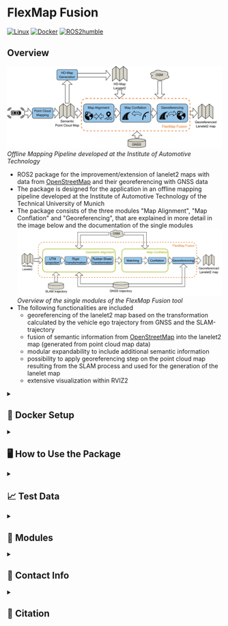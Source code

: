 # FlexMap Fusion
[![Linux](https://img.shields.io/badge/os-linux-blue.svg)](https://www.linux.org/)
[![Docker](https://badgen.net/badge/icon/docker?icon=docker&label)](https://www.docker.com/)
[![ROS2humble](https://img.shields.io/badge/ros2-humble-blue.svg)](https://docs.ros.org/en/humble/index.html)

## Overview
![image](doc/img/pipeline_offline_mapping.png)
*Offline Mapping Pipeline developed at the Institute of Automotive Technology*
* ROS2 package for the improvement/extension of lanelet2 maps with data from [OpenStreetMap](openstreetmap.org/) and their georeferencing with GNSS data
* The package is designed for the application in an offline mapping pipeline developed at the Institute of Automotive Technology of the Technical University of Munich
* The package consists of the three modules "Map Alignment", "Map Conflation" and "Georeferencing", that are explained in more detail in the image below and the documentation of the single modules
![image](doc/img/conflation_tool.png)
*Overview of the single modules of the FlexMap Fusion tool*
* The following functionalities are included
   * georeferencing of the lanelet2 map based on the transformation calculated by the vehicle ego trajectory from GNSS and the SLAM-trajectory
   * fusion of semantic information from [OpenStreetMap](openstreetmap.org/) into the lanelet2 map (generated from point cloud map data)
   * modular expandability to include additional semantic information
   * possibility to apply georeferencing step on the point cloud map resulting from the SLAM process and used for the generation of the lanelet map
   * extensive visualization within RVIZ2
<details>
<summary> <h2> 🐋 Docker Setup </h2> </summary>

### Package Design
This package is designed as a standalone ROS2 package. It was developed with ROS2 humble. For easier handling of dependencies, a docker environment is provided that sets up everything and builds the package.
As the package is designed for use in combination with [Autoware](https://github.com/autowarefoundation/autoware), the source code can also be build within the [Autoware](https://github.com/autowarefoundation/autoware) docker environment.

### Setup

1. Clone the repository by running
   ```bash
   git clone git@github.com:TUMFTM/FlexMap_Fusion.git
   ```
2. Go to the root directory of the repository
   ```bash
   cd FlexMap_Fusion/
   ```
3. Build the docker image
   ```bash
   ./docker/build_docker.sh  
   ```
4. Run the container and mount your data by appending the directory containing your data:
   ```bash
   ./docker/run_docker.sh /your/local/directory/data
   ```
</details>

<details> 
<summary> <h2> 🖥 How to Use the Package </h2> </summary>

* the package contains two executables with corresponding ROS2 launch file:
  * lanelet2_osm
    * provide all functionality described in the publication and the pipeline overview
    * additional possibility to georeference the point cloud map corresponding to the lanelet map, but without its visualization  
  * kiss_icp_georef
    * provides the possibility to georeference the SLAM poses and the corresponding point cloud map withouth the need of a lanelet map as input (-> no conflation with [OpenStreetMap](openstreetmap.org/))
    * provides visualization of the point cloud map in RVIZ2
   
* in the following, the sections are split between the two executables (however, keep in mind that kiss_icp_georef just provides a subset of the functions of lanelet2_osm)
<details> 
<summary> <h3> 📄 lanelet2_osm </h2> </summary>
   
1. Necessary input parameters:
   - `traj_path` => path to GPS trajectory of the vehicle (format: txt-file with lat, lon)
   - `poses_path` => path to SLAM trajectory of the vehicle (KITTI-format, trajectories don't have to be synchronized over time)
   - `map_path` => path to lanelet2 map corresponding to trajectories (map can have missing elements/attributes, only when using node `lanelet2_osm`)
   - `out_path` => path to save the modified lanelet map (DEFAULT: /lanelet2_map.osm, only when using node `lanelet2_osm`)
   - if you want to georeference the point cloud map corresponding to the lanelet2 map with the same set of control points:
      - set the parameter `transform_pcd` in the config file to `true`
      - adjust the path to the point cloud map (parameter `pcd_path`)
      - the georeferenced point cloud map will be saved in the current working directory (if you'd like to specify a different path, see `kiss_icp_georef`
2. Start the package
   - it is recommended to directly use the provided ROS launch file as it starts the package itself and the visualization in RVIZ:
   - replace the filepaths and run the following command inside the docker container:

   ```bash
       ros2 launch flexmap_fusion lanelet2_osm.launch.py traj_path:=<path-to-GPS-trajectory> poses_path:=<path-to-SLAM-trajectory>  map_path:=<path-to-lanelet-map> out_path:=<path-to-save-output-map>
   ```
   - the launch file directly links to the corresponding parameter file in `/config/`.
   - To directly run the package with the provided test files from the Docker root directory, use the following command:
   ```bash
        ros2 launch flexmap_fusion lanelet2_osm.launch.py traj_path:=./src/flexmap_fusion/test/route_1_GPS.txt poses_path:=./src/flexmap_fusion/test/route1_pose_kitti.txt  map_path:=./src/flexmap_fusion/test/lanelet2_route_1.osm out_path:=lanelet2_map_georef.osm
   ```

3. Select control points
   - after the trajectories are loaded and the target trajectory is aligned to the master trajectory by the Umeyama algorithm, you are asked in the command window to select control points for the rubber-sheet transformation (the amount of points can be configured in the config file).
   - select the desired points using the `Publish Point` button in RVIZ and follow the instructions in the command window.
4. Inspect results
   - results of the rubber-sheet transformation & lanelet map are visualized
   - see table for explanation of single topics

| Topic | Description |
| ----------- | ----------- |
| `/lof/map/osm_map_markers` | Street network downloaded from [OpenStreetMap](openstreetmap.org/). |
| `/lof/map/ll_map_markers` | Lanelet2-map enriched with attributes from [OpenStreetMap](openstreetmap.org/); Lanelets are colorized based on agreement between adjacent lanelets and lanes-tag of [OpenStreetMap](openstreetmap.org/). |
| `/lof/map/ll_map_new_markers` | Lanelet2-map enriched with attributes from [OpenStreetMap](openstreetmap.org/); Lanelets that are likely to be wrong were removed by the module "Deletion of Lanelet Fragments". |
| `/lof/traj/traj_master_markers` | Master trajectory -> to be defined in config-file (usually GNSS-trajectory) |
| `/lof/traj/traj_target_markers` | original target rajectory (usually SLAM-trajectory) |
| `/lof/traj/traj_align_markers` | target trajectory aligned to master with [Umeyama](https://web.stanford.edu/class/cs273/refs/umeyama.pdf)-algorithm |
| `/lof/traj/traj_rs_markers` | target trajectory after [rubber-sheet](https://www.tandfonline.com/doi/abs/10.1559/152304085783915135)-transformation based on control points |
| `/lof/rs/geom_markers` | geometric information from rubber-sheeting (control points and constructed triangles) |
| `/clicked_point` | last 2 selected points by user to indicate chosen control points |
| `/lof/confl/geom_markers` | geometric information regarding conflation process (collapsed lanelet-map, buffers, matches) |

   - Inspect results and modify parameters if desired.
5. Manually finalize lanelet map
   - open a manual editor for lanelet2 maps (e.g. [VectorMapBuilder](https://tools.tier4.jp/feature/vector_map_builder_ll2/)) in parallel to RVIZ
   - import the exported map from `out_path`
   - close gaps in lanelet map and correct other mistakes based on visualization of map agreement with [OpenStreetMap](openstreetmap.org/) in RVIZ

</details>

<details> 
<summary> <h3> 📄 kiss_icp_georef </h2> </summary>
   
1. Necessary input parameters:
   - `traj_path` => path to GPS trajectory of the vehicle (format: txt-file with lat, lon)
   - `poses_path` => path to SLAM trajectory of the vehicle (KITTI-format, trajectories don't have to be synchronized over time)
   - `pcd_path` => path to pcd map corresponding to poses trajectory
   - `pcd_out_path` => path to saved the georeferenced point cloud map (DEFAULT: /pcd_map_georef.pcd)
2. Start the package
   - it is recommended to directly use the provided ROS launch file that starts the package itself and the visualization in RVIZ:

   ```bash
       ros2 launch flexmap_fusion kiss_icp_georef.launch.py traj_path:=<path-to-GPS-trajectory> poses_path:=<path-to-SLAM-trajectory>  pcd_path:=<path-to-pcd-map> pcd_out_path:=<path-to-save-pcd-map>
   ```

   - the launch file directly links to the corresponding parameter file in `/config/`.

3. Select control points
   - after the trajectories are loaded and the target trajectory is roughly aligned to the master trajectory you are asked in the command window to select control points for the rubber-sheet transformation (the amount of points can be configured in the config file).
   - select the desired points using the `Publish Point` button in RVIZ and follow the instructions in the console.
4. Inspect results
   - results of the rubber-sheet transformation & the resulting, transformed point cloud map are visualized.
   - see table for explanation of single topics

| Topic | Description |
| ----------- | ----------- |
| `/lof/traj/traj_master_markers` | Master trajectory -> to be defined in config-file (either GNSS- or SLAM trajectory) |
| `/lof/traj/traj_target_markers` | original target rajectory -> depending on selected master trajectory (either GNSS- or SLAM trajectory) |
| `/lof/traj/traj_align_markers` | target trajectory aligned to master with [Umeyama](https://web.stanford.edu/class/cs273/refs/umeyama.pdf) transformation or [PCL ICP](https://pointclouds.org/documentation/classpcl_1_1_iterative_closest_point.html) |
| `/lof/traj/traj_rs_markers` | target trajectory after [rubber-sheet](https://www.tandfonline.com/doi/abs/10.1559/152304085783915135)-transformation |
| `/lof/rs/geom_markers` | geometric information from rubber-sheeting (control points and constructed triangles) |
| `/clicked_point` | last 2 selected points by user to indicate chosen control point |
| `/lof/rs/pcd_map` | transformed point cloud map (only when using `kiss_icp_georef`) |

   - Inspect results and modify parameters if desired.
</details>

* the parameter files for both executables are located in `/config`
* see the comments within the single `.param.yaml`-files for detailed explanations on the parameters
* to modify the parameters inside the container and view their current value, python-executables are provided:
   * to view the current value of a parameter, run
   ```bash
      get_param.py <config_file_name> <param_name>
   ```
   inside the container. 
   * to modify a parameter, run
   ```bash
      config_param.py <config_file_name> <param_name> <param_value> <param_type>
   ```
   inside the container. Supported parameter types are `str`, `int`, `float` and `bool`. See the current value for the right choice, otherwise the node will crash.
   * Example:
   Set amount of control points for rubber-sheeting:
   ```bash
      config_param.py lanelet2_osm.param.yaml rs_num_controlPoints 10 int
   ```
   Check effect:
   ```bash
      get_param.py lanelet2_osm.param.yaml rs_num_controlPoints
   ```

</details>

<details>
<summary> <h2> 📈 Test Data </h2> </summary> (GPS trajectory). The SLAM poses were generated by [KISS-ICP](https://github.com/PRBonn/kiss-icp) in combination with [interactive SLAM](https://github.com/SMRT-AIST/interactive_slam). The lanelet2-map was created manually with [VectorMapBuilder](https://tools.tier4.jp/feature/vector_map_builder_ll2/) by TieriV.

</details>

<details>
<summary> <h2> 🔧 Modules </h2> </summary>

Detailed documentation of the functionality behind the single modules can be found below.

1. [Geometric Alignment](doc/alignment.md)

2. [Preprocessing](doc/preprocessing.md)

3. [Matching](doc/matching.md)

4. [Conflation](doc/conflation.md)

5. [Georeferencing](doc/georef.md)

6. [Analysis](doc/analysis.md)

</details>

<details>
<summary> <h2> 📇 Contact Info </h2> </summary>

[Maximilian Leitenstern](mailto:maxi.leitenstern@tum.de),
Institute of Automotive Technology,
School of Engineering and Design,
Technical University of Munich,
85748 Garching,
Germany

[Florian Sauerbeck](mailto:florian.sauerbeck@tum.de),
Institute of Automotive Technology,
School of Engineering and Design,
Technical University of Munich,
85748 Garching,
Germany

[Dominik Kulmer](mailto:dominik.kulmer@tum.de),
Institute of Automotive Technology,
School of Engineering and Design,
Technical University of Munich,
85748 Garching,
Germany
</details>

<details>
<summary> <h2> 📃 Citation </h2> </summary>
   
If you use this repository for any academic work, please cite our original paper:

```bibtex
@inproceedings{sauerbeck2023,
  title={Multi-LiDAR Localization and Mapping Pipeline for Urban Autonomous Driving},
  author={\textbf{Sauerbeck, Florian} and Kulmer, Dominik and Leitenstern, Maximilian and Weiss, Christoph and Betz, Johannes},
  booktitle={2023 IEEE Sensors},
  year={2023},
}
```
</details>

